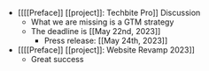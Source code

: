 - [[[[Preface]] [[project]]: Techbite Pro]] Discussion
    - What we are missing is a GTM strategy
    - The deadline is [[May 22nd, 2023]]
        - Press release: [[May 24th, 2023]]
- [[[[Preface]] [[project]]: Website Revamp 2023]]
    - Great success

